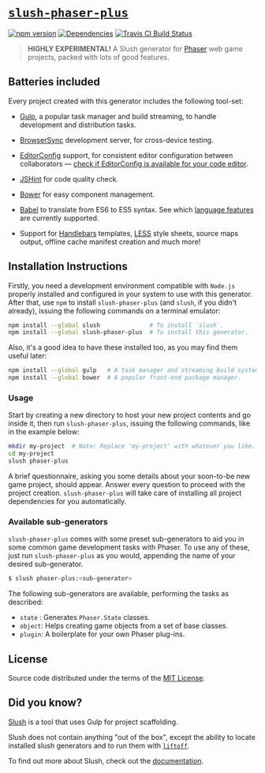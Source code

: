 [`slush-phaser-plus`][npm.]
===============================================================================

[![npm version][fury]][npm.]
[![Dependencies][ddmb]][ddm.]
[![Travis CI Build Status][tcib]][tci.]

>   **HIGHLY EXPERIMENTAL!** A Slush generator for [Phaser][phsr] web game 
>   projects, packed with lots of good features.


Batteries included
-------------------------------------------------------------------------------

Every project created with this generator includes the following tool-set:

*   [Gulp][gulp], a popular task manager and build streaming, to handle
    development and distribution tasks.

*   [BrowserSync][bsnc] development server, for cross-device testing.

*   [EditorConfig][edcf] support, for consistent editor configuration between
    collaborators — [check if EditorConfig is available for your code
    editor][ecpl].

*   [JSHint][jsht] for code quality check.

*   [Bower][bowr] for easy component management.

*   [Babel][babl] to translate from ES6 to ES5 syntax.
    See which [language features][feat] are currently supported.

*   Support for [Handlebars][hbs.] templates, [LESS][less] style sheets, source
    maps output, offline cache manifest creation and much more!


Installation Instructions
-------------------------------------------------------------------------------

Firstly, you need a development environment compatible with `Node.js` properly
installed and configured in your system to use with this generator. After that,
use `npm` to install `slush-phaser-plus` (and `slush`, if you didn't already),
issuing the following commands on a terminal emulator:

```sh
npm install --global slush              # To install `slush`.
npm install --global slush-phaser-plus  # To install this generator.
```

Also, it's a good idea to have these installed too, as you may find them useful
later:

```sh
npm install --global gulp   # A task manager and streaming build system.
npm install --global bower  # A popular front-end package manager.
```


### Usage #####################################################################

Start by creating a new directory to host your new project contents and go
inside it, then run `slush-phaser-plus`, issuing the following commands, like
in the example below:

```sh
mkdir my-project  # Note: Replace 'my-project' with whatever you like.
cd my-project
slush phaser-plus
```

A brief questionnaire, asking you some details about your soon-to-be new game
project, should appear. Answer every question to proceed with the project
creation. `slush-phaser-plus` will take care of installing all project
dependencies for you automatically.


### Available sub-generators ##################################################

`slush-phaser-plus` comes with some preset sub-generators to aid you in some
common game development tasks with Phaser. To use any of these, just run
`slush-phaser-plus` as you would, appending the name of your desired 
sub-generator.

```sh
$ slush phaser-plus:<sub-generator>
```

The following sub-generators are available, performing the tasks as described:

*   `state` : Generates `Phaser.State` classes.
*   `object`: Helps creating game objects from a set of base classes.
*   `plugin`: A boilerplate for your own Phaser plug-ins.


License
-------------------------------------------------------------------------------

Source code distributed under the terms of the [MIT License][lcnc].


Did you know?
-------------------------------------------------------------------------------

[Slush][slus] is a tool that uses Gulp for project scaffolding.

Slush does not contain anything "out of the box", except the ability to locate
installed slush generators and to run them with [`liftoff`][lift].

To find out more about Slush, check out the [documentation][slus].


<!-- Links ---------------------------------------------------------------- -->

[bowr]: http://bower.io/
[phsr]: http://phaser.io/
[gulp]: http://gulpjs.com/
[jsht]: http://jshint.com/
[babl]: https://babeljs.io/
[less]: http://lesscss.org/
[hbs.]: http://handlebarsjs.com/
[edcf]: http://editorconfig.org/
[bsnc]: http://www.browsersync.io/
[slus]: https://github.com/slushjs/slush
[ecpl]: http://editorconfig.org/#download
[feat]: http://babeljs.io/docs/learn-es6/
[lift]: https://www.npmjs.com/package/liftoff
[gsdt]: https://github.com/greypants/gulp-starter/
[ddm.]: https://david-dm.org/rblopes/slush-phaser-plus
[fury]: https://badge.fury.io/js/slush-phaser-plus.svg
[npm.]: https://www.npmjs.com/package/slush-phaser-plus
[tci.]: https://travis-ci.org/rblopes/slush-phaser-plus
[ddmb]: https://david-dm.org/rblopes/slush-phaser-plus.svg
[tcib]: https://travis-ci.org/rblopes/slush-phaser-plus.svg
[lcnc]: https://github.com/rblopes/slush-phaser-plus/blob/master/LICENSE

